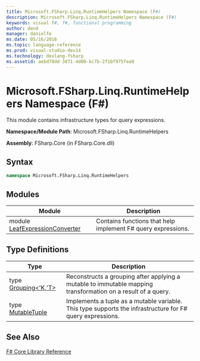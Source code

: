 ```yaml
---
title: Microsoft.FSharp.Linq.RuntimeHelpers Namespace (F#)
description: Microsoft.FSharp.Linq.RuntimeHelpers Namespace (F#)
keywords: visual f#, f#, functional programming
author: dend
manager: danielfe
ms.date: 05/16/2016
ms.topic: language-reference
ms.prod: visual-studio-dev14
ms.technology: devlang-fsharp
ms.assetid: aebd78dd-3871-4d00-bc7b-2f1bf975fea0
---
```


# Microsoft.FSharp.Linq.RuntimeHelpers Namespace (F#)

This module contains infrastructure types for query expressions.

**Namespace/Module Path**: Microsoft.FSharp.Linq.RuntimeHelpers

**Assembly**: FSharp.Core (in FSharp.Core.dll)


## Syntax

```fsharp
namespace Microsoft.FSharp.Linq.RuntimeHelpers
```

## Modules

|Module|Description|
|------|-----------|
|module [LeafExpressionConverter](https://msdn.microsoft.com/library/4c452e96-3036-4f0e-9008-72abe94c4ad6)|Contains functions that help implement F# query expressions.|

## Type Definitions

|Type|Description|
|----|-----------|
|type [Grouping&lt;'K,'T&gt;](https://msdn.microsoft.com/library/4a6ac4d6-5b30-44bb-b34d-c6773f86dedf)|Reconstructs a grouping after applying a mutable to immutable mapping transformation on a result of a query.|
|type [MutableTuple](https://msdn.microsoft.com/library/e7deda0a-f18d-44a0-a5b9-2c7e34107f5f)|Implements a tuple as a mutable variable. This type supports the infrastructure for F# query expressions.|

## See Also
[F&#35; Core Library Reference](FSharp-Core-Library-Reference.md)
